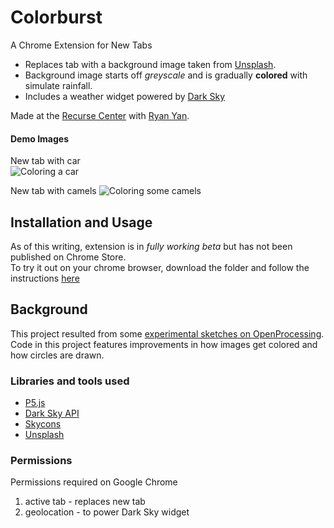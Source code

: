 # Colorburst
A Chrome Extension for New Tabs
- Replaces tab with a background image taken from [Unsplash](www.unsplash.com).  
- Background image starts off <em>greyscale</em> and is gradually <strong>colored</strong> with simulate rainfall.  
- Includes a weather widget powered by [Dark Sky](www.darksky.net) 

Made at the [Recurse Center](www.recurse.com) with [Ryan Yan](https://github.com/apsicle).

#### Demo Images
New tab with car  
![Coloring a car](/demo-images/colorburst-car.gif?raw=true)

New tab with camels 
![Coloring some camels](/demo-images/colorburst-camel.gif?raw=true)

## Installation and Usage
As of this writing, extension is in <em>fully working beta</em> but has not been published on Chrome Store.  
To try it out on your chrome browser, download the folder and follow the instructions [here](https://developer.chrome.com/extensions/getstarted#unpacked)

## Background 
This project resulted from some [experimental sketches on OpenProcessing](https://www.openprocessing.org/sketch/397165).  
Code in this project features improvements in how images get colored and how circles are drawn.

### Libraries and tools used
- [P5.js](http://p5js.org/)
- [Dark Sky API](https://darksky.net/dev/)
- [Skycons](https://darkskyapp.github.io/skycons/)
- [Unsplash](https://source.unsplash.com/)

### Permissions
Permissions required on Google Chrome
1) active tab - replaces new tab
2) geolocation - to power Dark Sky widget

